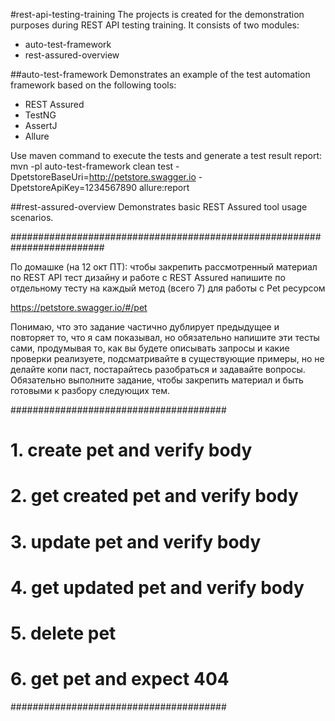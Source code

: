 #rest-api-testing-training
The projects is created for the demonstration purposes during REST API testing training.
It consists of two modules:
- auto-test-framework
- rest-assured-overview

##auto-test-framework
Demonstrates an example of the test automation framework based on the following tools:
- REST Assured
- TestNG
- AssertJ
- Allure

Use maven command to execute the tests and generate a test result report:
mvn -pl auto-test-framework
clean test
-DpetstoreBaseUri=http://petstore.swagger.io 
-DpetstoreApiKey=1234567890 
allure:report

##rest-assured-overview
Demonstrates basic REST Assured tool usage scenarios.

#########################################################################

По домашке (на 12 окт ПТ):
чтобы закрепить рассмотренный материал по REST API тест дизайну и работе с REST Assured напишите по отдельному тесту на каждый метод (всего 7) для работы с Pet ресурсом

https://petstore.swagger.io/#/pet

Понимаю, что это задание частично дублирует предыдущее и повторяет то, что я сам показывал, но обязательно напишите эти тесты сами, продумывая то, как вы будете описывать запросы и какие проверки реализуете, подсматривайте в существующие примеры, но не делайте копи паст, постарайтесь разобраться и задавайте вопросы. Обязательно выполните задание, чтобы закрепить материал и быть готовыми к разбору следующих тем.

#######################################
# 1. create pet and verify body       #
# 2. get created pet and verify body  # 
# 3. update pet and verify body       #
# 4. get updated pet and verify body  #
# 5. delete pet                       #
# 6. get pet and expect 404           #
#######################################

